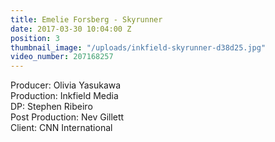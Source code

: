 ```yaml
---
title: Emelie Forsberg - Skyrunner
date: 2017-03-30 10:04:00 Z
position: 3
thumbnail_image: "/uploads/inkfield-skyrunner-d38d25.jpg"
video_number: 207168257
---
```


Producer: Olivia Yasukawa<br>
Production: Inkfield Media<br>
DP: Stephen Ribeiro<br>
Post Production: Nev Gillett<br>
Client: CNN International<br>